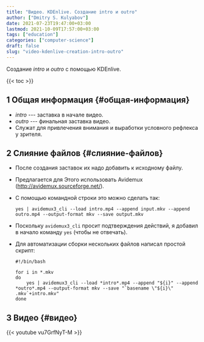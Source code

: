 ```yaml
---
title: "Видео. KDEnlive. Создание intro и outro"
author: ["Dmitry S. Kulyabov"]
date: 2021-07-23T19:47:00+03:00
lastmod: 2021-10-09T17:57:00+03:00
tags: ["education"]
categories: ["computer-science"]
draft: false
slug: "video-kdenlive-creation-intro-outro"
---
```


Создание _intro_ и _outro_ с помощью KDEnlive.

<!--more-->

{{< toc >}}


## <span class="section-num">1</span> Общая информация {#общая-информация}

-   _intro_ --- заставка в начале видео.
-   _outro_ --- финальная заставка видео.
-   Служат для привлечения внимания и выработки условного рефлекса у зрителя.


## <span class="section-num">2</span> Слияние файлов {#слияние-файлов}

-   После создания заставок их надо добавить к исходному файлу.
-   Предлагается для Этого использовать Avidemux (<http://avidemux.sourceforge.net/>).
-   С помощью командной строки это можно сделать так:

    ```shell
    yes | avidemux3_cli --load intro.mp4 --append input.mkv --append outro.mp4 --output-format mkv --save output.mkv
    ```
-   Поскольку `avidemux3_cli` просит подтверждения действий, я добавил в начало команду `yes` (чтобы не отвечать).
-   Для автоматизации сборки нескольких файлов написал простой скрипт:

    ```shell
    #!/bin/bash

    for i in *.mkv
    do
        yes | avidemux3_cli --load *intro*.mp4 --append "${i}" --append *outro*.mp4 --output-format mkv --save "`basename \"${i}\" .mkv`+intro.mkv"
    done
    ```


## <span class="section-num">3</span> Видео {#видео}

{{< youtube vu7GrfNyT-M >}}
